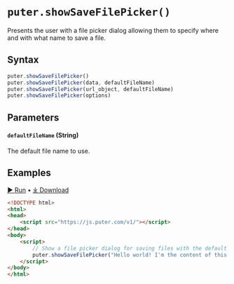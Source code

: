 # `puter.showSaveFilePicker()`
Presents the user with a file picker dialog allowing them to specify where and with what name to save a file.

## Syntax
```js
puter.showSaveFilePicker()
puter.showSaveFilePicker(data, defaultFileName)
puter.showSaveFilePicker(url_object, defaultFileName)
puter.showSaveFilePicker(options)
```

## Parameters
#### `defaultFileName` (String)
The default file name to use.

## Examples

<a href="https://puter.com/app/showsavefilepicker-example" target="_blank" class="example-code-link">▶︎ Run</a>
<span class="bull">&bull;</span>
<a href="https://puter.com/?name=showSaveFilePicker&is_dir=1&download=https%3A%2F%2Fapi.puter.com%2Ffile%3Fuid%3Dec2326ef-ce4e-42d3-adac-499ea2a49f5a%26expires%3D10001673402502%26signature%3Dd20e1b2fb04117180ef155ad50589c01d7e20d9a9e2b21d1e58e47d5d8567ce9" target="_blank" class="example-code-link">⤓ Download</a>

```html
<!DOCTYPE html>
<html>
<head>
    <script src="https://js.puter.com/v1/"></script>
</head>
<body>
    <script>
        // Show a file picker dialog for saving files with the default file name set to Untitle.txt
        puter.showSaveFilePicker("Hello world! I'm the content of this file.", 'Untitled.txt');
    </script>
</body>
</html>
```